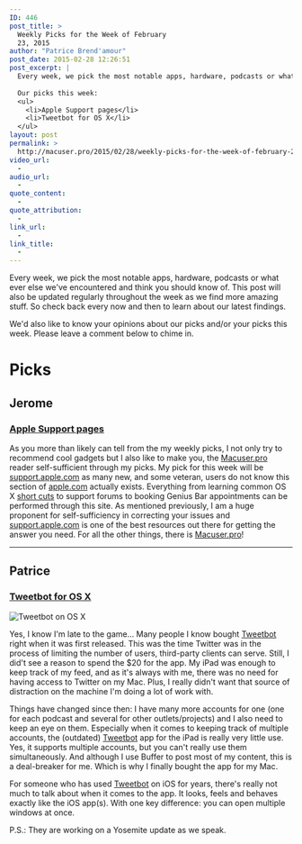 ```yaml
---
ID: 446
post_title: >
  Weekly Picks for the Week of February
  23, 2015
author: "Patrice Brend'amour"
post_date: 2015-02-28 12:26:51
post_excerpt: |
  Every week, we pick the most notable apps, hardware, podcasts or what ever else we've encountered and think you should know of. This post will also be updated regularly throughout the week as we find more amazing stuff. So check back every now and then to learn about our latest findings.
  
  Our picks this week:
  <ul>
  	<li>Apple Support pages</li>
  	<li>Tweetbot for OS X</li>
  </ul>
layout: post
permalink: >
  http://macuser.pro/2015/02/28/weekly-picks-for-the-week-of-february-23-2015/
video_url:
  - 
audio_url:
  - 
quote_content:
  - 
quote_attribution:
  - 
link_url:
  - 
link_title:
  - 
---
```


Every week, we pick the most notable apps, hardware, podcasts or what ever else we've encountered and think you should know of. This post will also be updated regularly throughout the week as we find more amazing stuff. So check back every now and then to learn about our latest findings.

We'd also like to know your opinions about our picks and/or your picks this week. Please leave a comment below to chime in.

# Picks
## Jerome 
### [Apple Support pages][1]

As you more than likely can tell from the my weekly picks, I not only try to recommend cool gadgets but I also like to make you, the [Macuser.pro][2] reader self-sufficient through my picks.  My pick for this week will be [support.apple.com][1] as many new, and some veteran, users do not know this section of [apple.com][3] actually exists.  Everything from learning common OS X [short cuts][4] to support forums to booking Genius Bar appointments can be performed through this site.  As mentioned previously, I am a huge proponent for self-sufficiency in correcting your issues and [support.apple.com][1] is one of the best resources out there for getting the answer you need.  For all the other things, there is [Macuser.pro][2]!  


***

## Patrice
### [Tweetbot for OS X][tbo]
![Tweetbot on OS X][tboIMG]

Yes, I know I'm late to the game... Many people I know bought [Tweetbot][tbo] right when it was first released. This was the time Twitter was in the process of limiting the number of users, third-party clients can serve. Still, I did't see a reason to spend the $20 for the app. My iPad was enough to keep track of my feed, and as it's always with me, there was no need for having access to Twitter on my Mac. Plus, I really didn't want that source of distraction on the machine I'm doing a lot of work with.

Things have changed since then: I have many more accounts for one (one for each podcast and several for other outlets/projects) and I also need to keep an eye on them. Especially when it comes to keeping track of multiple accounts, the (outdated) [Tweetbot][tboi] app for the iPad is really very little use. Yes, it supports multiple accounts, but you can't really use them simultaneously. And although I use Buffer to post most of my content, this is a deal-breaker for me. Which is why I finally bought the app for my Mac.

For someone who has used [Tweetbot][tboweb] on iOS for years, there's really not much to talk about when it comes to the app. It looks, feels and behaves exactly like the iOS app(s). With one key difference: you can open multiple windows at once. 

P.S.: They are working on a Yosemite update as we speak.

[1]: http://support.apple.com "Apple's Support Webpage"
[2]: http://macuser.pro "Professional Apple Users Academy"
[3]: http://www.apple.com "Apple's website"
[4]: http://support.apple.com/en-us/HT201236 "Shortcuts for Mac OS X link"

[tbo]: https://itunes.apple.com/us/app/tweetbot-for-twitter/id557168941?mt=12&amp;uo=4&amp;at=1l3vb3F
[tboi]: https://itunes.apple.com/us/app/tweetbot-3-for-twitter.-elegant/id722294701?mt=8&amp;uo=4&amp;at=1l3vb3F
[tboweb]: http://tapbots.com/software/tweetbot/
[tboIMG]: http://macuser.pro/wp-content/uploads/2015/02/tweetbot_osx.png
